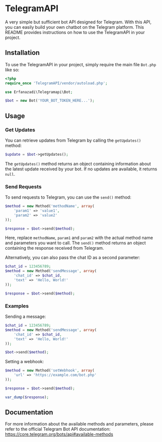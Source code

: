 # TelegramAPI

A very simple but sufficient bot API designed for Telegram. With this API, you can easily build your own chatbot on the Telegram platform. This README provides instructions on how to use the TelegramAPI in your project.

## Installation

To use the TelegramAPI in your project, simply require the main file `Bot.php` like so:

```php
<?php
require_once 'TelegramAPI/vendor/autoload.php';

use Erfanazadi\Telegramapi\Bot;

$bot = new Bot('YOUR_BOT_TOKEN_HERE...');
```

## Usage

### Get Updates

You can retrieve updates from Telegram by calling the `getUpdates()` method:

```php
$update = $bot->getUpdates();
```

The `getUpdates()` method returns an object containing information about the latest update received by your bot. If no updates are available, it returns `null`.

### Send Requests

To send requests to Telegram, you can use the `send()` method:

```php
$method = new Method('methodName', array(
    'param1' => 'value1',
    'param2' => 'value2'
));

$response = $bot->send($method);
```

Here, replace `methodName`, `param1` and `param2` with the actual method name and parameters you want to call. The `send()` method returns an object containing the response received from Telegram.

Alternatively, you can also pass the chat ID as a second parameter:

```php
$chat_id = 123456789;
$method = new Method('sendMessage', array(
    'chat_id' => $chat_id,
    'text' => 'Hello, World!'
));

$response = $bot->send($method);
```

### Examples

Sending a message:

```php
$chat_id = 123456789;
$method = new Method('sendMessage', array(
    'chat_id' => $chat_id,
    'text' => 'Hello, World!'
));

$bot->send($method);
```

Setting a webhook:

```php
$method = new Method('setWebhook', array(
    'url' => 'https://example.com/bot.php'
));

$response = $bot->send($method);

var_dump($response);
```

## Documentation

For more information about the available methods and parameters, please refer to the official Telegram Bot API documentation: https://core.telegram.org/bots/api#available-methods
